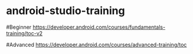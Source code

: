 # android-studio-training

#Beginner
https://developer.android.com/courses/fundamentals-training/toc-v2

#Advanced
https://developer.android.com/courses/advanced-training/toc

